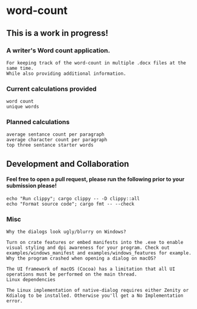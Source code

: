 # word-count

## This is a work in progress!

### A writer's Word count application.
    For keeping track of the word-count in multiple .docx files at the same time.
    While also providing additional information.

### Current calculations provided
    word count
    unique words

### Planned calculations
    average sentance count per paragraph
    average character count per paragraph
    top three sentance starter words


## Development and Collaboration
#### Feel free to open a pull request, please run the following prior to your submission please!
    echo "Run clippy"; cargo clippy -- -D clippy::all
    echo "Format source code"; cargo fmt -- --check

### Misc
    Why the dialogs look ugly/blurry on Windows?
    
    Turn on crate features or embed manifests into the .exe to enable visual styling and dpi awareness for your program. Check out examples/windows_manifest and examples/windows_features for example.
    Why the program crashed when opening a dialog on macOS?
    
    The UI framework of macOS (Cocoa) has a limitation that all UI operations must be performed on the main thread.
    Linux dependencies
    
    The Linux implementation of native-dialog requires either Zenity or Kdialog to be installed. Otherwise you'll get a No Implementation error.
